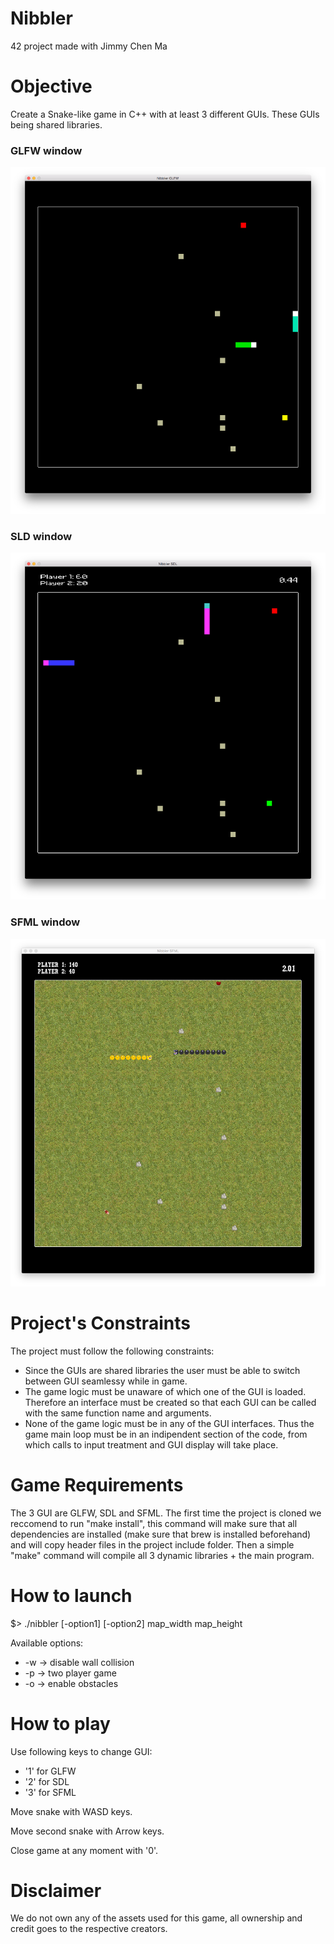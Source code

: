 # Nibbler
42 project made with Jimmy Chen Ma

# Objective
Create a Snake-like game in C++ with at least 3 different GUIs. These GUIs being shared libraries.

### GLFW window
![Alt text](/screenshots/GLFWscreenshot.png?raw=true "GLFW")

### SLD window
![Alt text](/screenshots/SDLscreenshot.png?raw=true "SDL")

### SFML window
![Alt text](/screenshots/SFMLscreenshot.png?raw=true "SFML")

# Project's Constraints
The project must follow the following constraints:
- Since the GUIs are shared libraries the user must be able to switch between GUI seamlessy while in game.
- The game logic must be unaware of which one of the GUI is loaded. Therefore an interface must be created so that each GUI can be called with the same function name and arguments.
- None of the game logic must be in any of the GUI interfaces. Thus the game main loop must be in an indipendent section of the code, from which calls to input treatment and GUI display will take place.

# Game Requirements
The 3 GUI are GLFW, SDL and SFML. The first time the project is cloned we reccomend to run "make install", this command will make sure that all dependencies are installed (make sure that brew is installed beforehand) and will copy header files in the project include folder.
Then a simple "make" command will compile all 3 dynamic libraries + the main program.

# How to launch
$> ./nibbler [-option1] [-option2] map_width map_height

Available options:
- -w  ->  disable wall collision
- -p  ->  two player game
- -o  ->  enable obstacles

# How to play
Use following keys to change GUI:
- '1' for GLFW
- '2' for SDL
- '3' for SFML

Move snake with WASD keys.

Move second snake with Arrow keys.

Close game at any moment with '0'.

# Disclaimer
We do not own any of the assets used for this game, all ownership and credit goes to the respective creators. 
